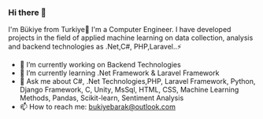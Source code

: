 ### Hi there 👋

I'm Bükiye from Turkiye🎈 I'm a Computer Engineer. I have developed projects in the field of applied machine learning on data collection, analysis and backend technologies as .Net,C#, PHP,Laravel..⚡


- 🔭 I’m currently working on Backend Technologies
- 🌱 I’m currently learning .Net Framework & Laravel Framework
- 💬 Ask me about C#, .Net Technologies,PHP, Laravel Framework, Python, Django Framework, C, Unity, MsSql, HTML, CSS, Machine Learning Methods, Pandas, Scikit-learn, Sentiment Analysis 
- 📫 How to reach me: bukiyebarak@outlook.com
